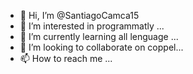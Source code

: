 - 👋 Hi, I’m @SantiagoCamca15
- 👀 I’m interested in programmatly ...
- 🌱 I’m currently learning all lenguage ...
- 💞️ I’m looking to collaborate on coppel...
- 📫 How to reach me ...

<!---
SantiagoCamca15/SantiagoCamca15 is a ✨ special ✨ repository because its `README.md` (this file) appears on your GitHub profile.
You can click the Preview link to take a look at your changes.
--->

